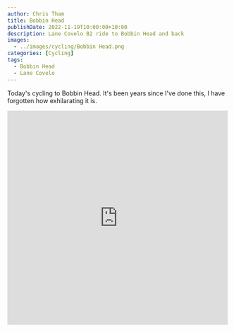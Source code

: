 ```yaml
---
author: Chris Tham
title: Bobbin Head
publishDate: 2022-11-19T10:00:00+10:00
description: Lane Covelo B2 ride to Bobbin Head and back
images:
  - ../images/cycling/Bobbin Head.png
categories: [Cycling]
tags:
  - Bobbin Head
  - Lane Covelo
---
```


Today's cycling to Bobbin Head. It's been years since I've done this, I have forgotten how exhilarating it is.

<iframe src="https://www.facebook.com/plugins/post.php?href=https%3A%2F%2Fwww.facebook.com%2Fchris1.tham%2Fposts%2Fpfbid031xGEfyN9VvvBFZfBtUSBGRRzWnWqoqWefxJZNNq9YMAiZJJeJanBdxSFGYK7Lg3Yl&show_text=true&width=500" width="500" height="485" style="border:none;overflow:hidden" scrolling="no" frameborder="0" allowfullscreen="true" allow="autoplay; clipboard-write; encrypted-media; picture-in-picture; web-share"></iframe>
